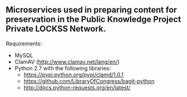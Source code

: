 ## Microservices used in preparing content for preservation in the Public Knowledge Project Private LOCKSS Network.

Requirements:

* MySQL
* ClamAV (http://www.clamav.net/lang/en/)
* Python 2.7 with the following libraries:
    * https://pypi.python.org/pypi/clamd/1.0.1
    * https://github.com/LibraryOfCongress/bagit-python
    * http://docs.python-requests.org/en/latest/

